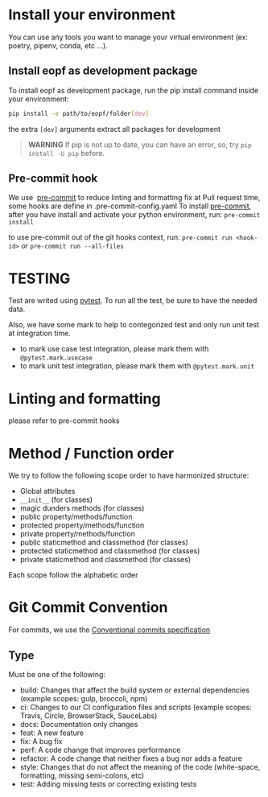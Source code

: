 # Install your environment

You can use any tools you want to manage your virtual environment (ex: poetry, pipenv, conda, etc ...).

## Install eopf as development package

To install eopf as development package, run
the pip install command inside your environment:
```bash
pip install -e path/to/eopf/folder[dev]
```

the extra `[dev]` arguments extract all packages for development

> **WARNING** If pip is not up to date, you can have an error, so, try `pip install -U pip` before.


## Pre-commit hook

We use  [pre-commit](https://pre-commit.com/) to reduce linting and formatting fix at Pull request time, some hooks are define in .pre-commit-config.yaml
To install [pre-commit](https://pre-commit.com/), after you have install and activate your python environment, run:
`pre-commit install`

to use pre-commit out of the git hooks context, run:
`pre-commit run <hook-id>`
or
`pre-commit run --all-files`

# TESTING

Test are writed using [pytest](https://docs.pytest.org/en/7.0.x/).
To run all the test, be sure to have the needed data.

Also, we have some mark to help to contegorized test and only run unit test at integration time.

- to mark use case test integration, please mark them with ```@pytest.mark.usecase```
- to mark unit test integration, please mark them with ```@pytest.mark.unit```

# Linting and formatting

please refer to pre-commit hooks

# Method / Function order

We try to follow the following scope order to have harmonized structure:
- Global attributes
- `__init__` (for classes)
- magic dunders methods (for classes)
- public property/methods/function
- protected property/methods/function
- private property/methods/function
- public staticmethod and classmethod (for classes)
- protected staticmethod and classmethod (for classes)
- private staticmethod and classmethod (for classes)

Each scope follow the alphabetic order

# Git Commit Convention

For commits, we use the [Conventional commits specification](https://www.conventionalcommits.org/en/v1.0.0/)

## Type

Must be one of the following:

- build: Changes that affect the build system or external dependencies (example scopes: gulp, broccoli, npm)
- ci: Changes to our CI configuration files and scripts (example scopes: Travis, Circle, BrowserStack, SauceLabs)
- docs: Documentation only changes
- feat: A new feature
- fix: A bug fix
- perf: A code change that improves performance
- refactor: A code change that neither fixes a bug nor adds a feature
- style: Changes that do not affect the meaning of the code (white-space, formatting, missing semi-colons, etc)
- test: Adding missing tests or correcting existing tests
